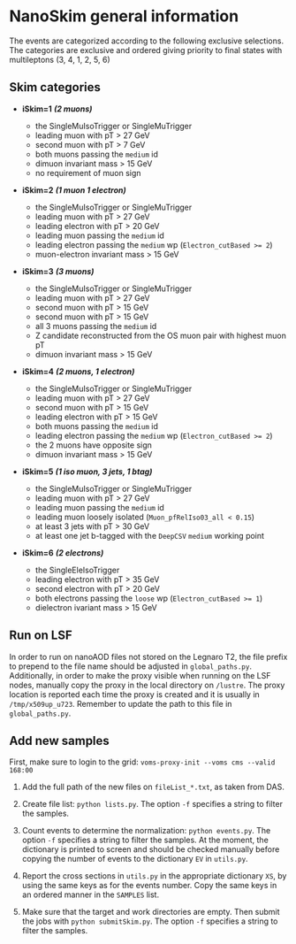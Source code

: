 # NanoSkim general information

The events are categorized according to the following exclusive selections. The categories are exclusive and ordered giving priority to final states with multileptons (3, 4, 1, 2, 5, 6)

## Skim categories

* **iSkim=1** ***(2 muons)***
  - the SingleMuIsoTrigger or SingleMuTrigger
  - leading muon with pT > 27 GeV
  - second muon with pT > 7 GeV
  - both muons passing the `medium` id
  - dimuon invariant mass > 15 GeV
  - no requirement of muon sign

* **iSkim=2** ***(1 muon 1 electron)***
  - the SingleMuIsoTrigger or SingleMuTrigger
  - leading muon with pT > 27 GeV
  - leading electron with pT > 20 GeV
  - leading muon passing the `medium` id
  - leading electron passing the `medium` wp (`Electron_cutBased >= 2`)
  - muon-electron invariant mass > 15 GeV
  
* **iSkim=3** ***(3 muons)***
  - the SingleMuIsoTrigger or SingleMuTrigger
  - leading muon with pT > 27 GeV
  - second muon with pT > 15 GeV
  - second muon with pT > 15 GeV
  - all 3 muons passing the `medium` id
  - Z candidate reconstructed from the OS muon pair with highest muon pT
  - dimuon invariant mass > 15 GeV

* **iSkim=4** ***(2 muons, 1 electron)***
  - the SingleMuIsoTrigger or SingleMuTrigger
  - leading muon with pT > 27 GeV
  - second muon with pT > 15 GeV
  - leading electron with pT > 15 GeV
  - both muons passing the `medium` id
  - leading electron passing the `medium` wp (`Electron_cutBased >= 2`)
  - the 2 muons have opposite sign
  - dimuon invariant mass > 15 GeV

* **iSkim=5** ***(1 iso muon, 3 jets, 1 btag)***
  - the SingleMuIsoTrigger or SingleMuTrigger
  - leading muon with pT > 27 GeV
  - leading muon passing the `medium` id
  - leading muon loosely isolated (`Muon_pfRelIso03_all < 0.15`)
  - at least 3 jets with pT > 30 GeV
  - at least one jet b-tagged with the `DeepCSV` `medium` working point

* **iSkim=6** ***(2 electrons)***
  - the SingleEleIsoTrigger
  - leading electron with pT > 35 GeV
  - second electron with pT > 20 GeV
  - both electrons passing the `loose` wp (`Electron_cutBased >= 1`)
  - dielectron ivariant mass > 15 GeV


## Run on LSF

In order to run on nanoAOD files not stored on the Legnaro T2, the file prefix to prepend to the file name should be adjusted in `global_paths.py`. Additionally, in order to make the proxy visible when running on the LSF nodes, manually copy the proxy in the local directory on `/lustre`. The proxy location is reported each time the proxy is created and it is usually in `/tmp/x509up_u723`. Remember to update the path to this file in `global_paths.py`.


## Add new samples

First, make sure to login to the grid: `voms-proxy-init --voms cms --valid 168:00`

1. Add the full path of the new files on `fileList_*.txt`, as taken from DAS.

2. Create file list: `python lists.py`.  The option `-f` specifies a string to filter the samples.

3. Count events to determine the normalization: `python events.py`.  The option `-f` specifies a string to filter the samples. At the moment, the dictionary is printed to screen and should be checked manually before copying the number of events to the dictionary `EV` in `utils.py`.

4. Report the cross sections in `utils.py` in the appropriate dictionary `XS`, by using the same keys as for the events number. Copy the same keys in an ordered manner in the `SAMPLES` list.

5. Make sure that the target and work directories are empty. Then submit the jobs with `python submitSkim.py`. The option `-f` specifies a string to filter the samples.


